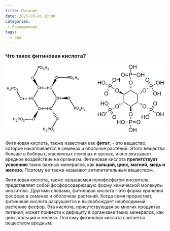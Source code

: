```yaml
---
title: Питание
date: 2025-03-16 16:00
categories: 
 - Размышления
tags:
  - еда
---
```


### Что такое фитиновая кислота?

!["Фитиновая кислота в продуктах питания"](./Питание/photo.png)

Фитиновая кислота, также известная как **фитат**, - это вещество, которое накапливается в семенах и оболочке растений. Этого вещества больше в бобовых, масличных семенах и орехах, и оно оказывает вредное воздействие на организм. Фитиновая кислота **препятствует усвоению** таких важных минералов, как **кальций, цинк, магний, медь и железо**. Поэтому ее также называют антипитательным веществом.

Фитиновая кислота, также называемая полифосфатом инозитола, представляет собой фосфорсодержащую форму химической молекулы инозитола. Другими словами, фитиновая кислота - это форма хранения фосфора в семенах и оболочках растений. Когда семя прорастает, фитиновая кислота разрушается и высвобождает необходимый растению фосфор. Эта кислота, присутствующая во многих продуктах питания, может привести к дефициту в организме таких минералов, как цинк, кальций и железо. Поэтому фитиновая кислота считается веществом  вредным.
